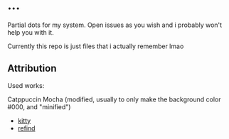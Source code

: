 # ...

Partial dots for my system. Open issues as you wish and i probably won't help you with it.

Currently this repo is just files that i actually remember lmao

## Attribution

Used works:

Catppuccin Mocha (modified, usually to only make the background color #000, and "minified")
- [kitty](https://github.com/catppuccin/kitty)
- [refind](https://github.com/catppuccin/refind)
